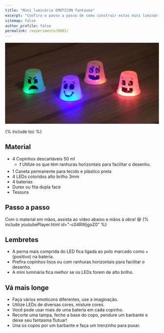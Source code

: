 ```yaml
---
title: "Mini luminária EMOTICON fantasma"
excerpt: "Confira o passo a passo de como construir estas mini luminárias com LEDs."
sitemap: false
author_profile: false
permalink: /experimento/0001/
---
```

![Mini luminaria emoticon fantasma](/assets/experimentos/0001/thumb.jpg)

{% include toc %}

## Material
* 4 Copinhos descartáveis 50 ml 
  * :exclamation: Utilize os que têm ranhuras horizontais para facilitar o desenho.
* 1 Caneta permanente para tecido e plástico preta
* 4 LEDs coloridos alto brilho 3mm
* 4 baterias
* Durex ou fita dupla face
* Tesoura

## Passo a passo
Com o material em mãos, assista ao vídeo abaixo e mãos à obra! :smile:
{% include youtubePlayer.html id="-c04RWjgoZ0" %}

## Lembretes
* A perna mais comprida do LED fica ligada ao polo marcado como + (positivo) na bateria.
* Prefira copinhos lisos ou com ranhuras horizontais para facilitar o desenho.
* A mini luminária fica melhor se os LEDs forem de alto brilho.

## Vá mais longe
* Faça vários emoticons diferentes, use a imaginação.
* Utilize LEDs de diversas cores, misture cores. 
* Você pode usar mais de uma bateria em cada copinho.
* Recorte uma tampa, feche a base do copo, pendure um barbante e deixe seu fantasma flutuar!
* Una os copos por um barbante e faça um trenzinho para puxar.

